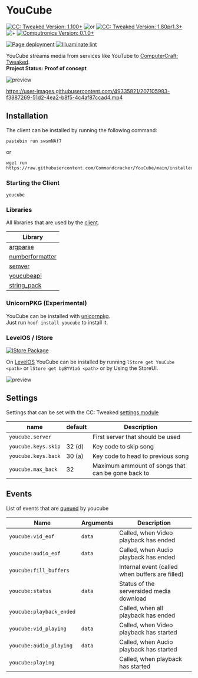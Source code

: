 # YouCube

[![CC: Tweaked Version: 1.100+](https://img.shields.io/badge/CC:%20tweaked-1.100+-green?style=for-the-badge&logo=GNOME%20Terminal)](https://tweaked.cc/)
![or](.README/slash.svg)
[![CC: Tweaked Version: 1.80pr1.3+](https://img.shields.io/badge/CC:%20tweaked-1.80pr1.3+-green?style=for-the-badge&logo=GNOME%20Terminal)](https://tweaked.cc/)
![+](.README/plus.svg)
[![Computronics Version: 0.1.0+](https://img.shields.io/badge/Computronics-0.1.0+-green?style=for-the-badge)](https://wiki.vexatos.com/wiki:computronics)

[![Page deployment](https://img.shields.io/github/actions/workflow/status/CC-YouCube/client/deploy-page.yml?branch=main&label=Page%20deployment&logo=github&style=for-the-badge)](https://github.com/CC-YouCube/client/actions/workflows/deploy-page.yml)
[![Illuaminate lint](https://img.shields.io/github/actions/workflow/status/CC-YouCube/client/illuaminate-lint.yml?branch=main&label=Illuaminate%20lint&logo=github&style=for-the-badge)](https://github.com/CC-YouCube/client/actions/workflows/illuaminate-lint.yml)

YouCube streams media from services like YouTube to [ComputerCraft: Tweaked](https://github.com/cc-tweaked/CC-Tweaked). \
**Project Status: Proof of concept**

![preview](.README/preview-client.png)

<https://user-images.githubusercontent.com/49335821/207105983-f3887269-51d2-4ea2-b8f5-4c4af87ccad4.mp4>

## Installation

The client can be installed by running the following command:

```shell
pastebin run swsmNAf7
```

or

```shell
wget run https://raw.githubusercontent.com/Commandcracker/YouCube/main/installer.lua
```

### Starting the Client

```text
youcube
```

### Libraries

All libraries that are used by the [client](https://github.com/Commandcracker/YouCube/blob/main/client/youcube.lua).

| Library                                                                                               |
|-------------------------------------------------------------------------------------------------------|
| [argparse](https://github.com/Commandcracker/cc-argparse)                                             |
| [numberformatter](https://github.com/Commandcracker/YouCube/blob/main/client/lib/numberformatter.lua) |
| [semver](https://github.com/kikito/semver.lua)                                                        |
| [youcubeapi](https://github.com/Commandcracker/YouCube/blob/main/client/lib/youcubeapi.lua)           |
| [string_pack](https://gist.github.com/MCJack123/d5973e4d8b7e46991c5f99ac4b076aec)                     |

### UnicornPKG (Experimental)

YouCube can be installed with [unicornpkg](https://unicornpkg.madefor.cc/). \
Just run `hoof install youcube` to install it.

### LevelOS / lStore

[![lStore Package](https://img.shields.io/github/actions/workflow/status/CC-YouCube/client/lstore-put.yml?branch=main&label=lStore%20Package&logo=github&style=for-the-badge)](https://github.com/CC-YouCube/client/actions/workflows/lstore-put.yml)

On [LevelOS](https://discord.com/invite/vBsjGqy99U) YouCube can be installed by running `lStore get YouCube <path>` or `lStore get bpBYV1aG <path>` or by Using the StoreUI.

![preview](.README/levelos.png)

## Settings

Settings that can be set with the CC: Tweaked [settings module](https://tweaked.cc/module/settings.html#v:get)

| name                  | default | Description                                     |
|-----------------------|---------|-------------------------------------------------|
| `youcube.server`      |         | First server that should be used                |
| `youcube.keys.skip`   |   32 (d)|Key code to skip song                            |
| `youcube.keys.back`   |   30 (a)|Key code to head to previous song                |
| `youcube.max_back`    |   32    |Maximum ammount of songs that can be gone back to|

## Events

List of events that are [queued](https://tweaked.cc/module/os.html#v:queueEvent) by youcube

| Name                     | Arguments | Description                                     |
|--------------------------|-----------|-------------------------------------------------|
| `youcube:vid_eof`        | `data`    | Called, when Video playback has ended           |
| `youcube:audio_eof`      | `data`    | Called, when Audio playback has ended           |
| `youcube:fill_buffers`   |           | Internal event (called when buffers are filled) |
| `youcube:status`         | `data`    | Status of the serversided media download        |
| `youcube:playback_ended` |           | Called, when all playback has ended             |
| `youcube:vid_playing`    | `data`    | Called, when Video playback has started         |
| `youcube:audio_playing`  | `data`    | Called, when Audio playback has started         |
| `youcube:playing`        |           | Called, when playback has started               |
